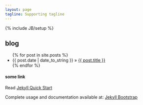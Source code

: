 ```yaml
---
layout: page
tagline: Supporting tagline
---
```

{% include JB/setup %}


## blog

<ul class="posts">
  {% for post in site.posts %}
    <li><span>{{ post.date | date_to_string }}</span> &raquo; <a href="{{ BASE_PATH }}{{ post.url }}">{{ post.title }}</a></li>
  {% endfor %}
</ul>


#### some link
Read [Jekyll Quick Start](http://jekyllbootstrap.com/usage/jekyll-quick-start.html)

Complete usage and documentation available at: [Jekyll Bootstrap](http://jekyllbootstrap.com)
